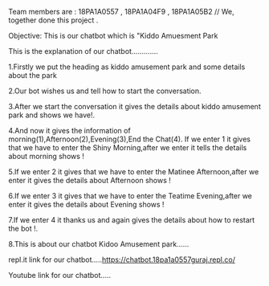 Team members are : 18PA1A0557 , 18PA1A04F9 , 18PA1A05B2 // We, together done this project .

Objective: This is our chatbot which is "Kiddo Amuesment Park

This is the explanation of our chatbot.............

1.Firstly we put the heading as kiddo amusement park and some details about the park

2.Our bot wishes us and tell how to start the conversation.

3.After we start the conversation it gives the details about kiddo amusement park and shows we have!.

4.And now it gives the information of morning(1),Afternoon(2),Evening(3),End the Chat(4). If we enter 1 it gives that we have to enter the Shiny Morning,after we enter it tells the details about morning shows !

5.If we enter 2 it gives that we have to enter the Matinee Afternoon,after we enter it gives the details about Afternoon  shows !

6.If we enter 3 it gives that we have to enter the Teatime Evening,after we enter it gives the details about Evening  shows !

7.If we enter 4 it thanks us and again gives the details about how to restart the bot !.

8.This is about our chatbot Kidoo Amusement park......


repl.it link for our chatbot.....https://chatbot.18pa1a0557guraj.repl.co/

Youtube link for our chatbot.....

